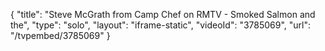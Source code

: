 {
    "title": "Steve McGrath from Camp Chef on RMTV - Smoked Salmon and the",
    "type": "solo",
    "layout": "iframe-static",
    "videoId": "3785069",
    "url": "\/tvpembed\/3785069"
}